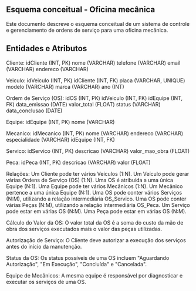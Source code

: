 ## Esquema conceitual - Oficina mecânica

Este documento descreve o esquema conceitual de um sistema de controle e gerenciamento de ordens de serviço para uma oficina mecânica.

## Entidades e Atributos

Cliente:
idCliente (INT, PK)
nome (VARCHAR)
telefone (VARCHAR)
email (VARCHAR)
endereco (VARCHAR)

Veiculo:
idVeiculo (INT, PK)
idCliente (INT, FK)
placa (VARCHAR, UNIQUE)
modelo (VARCHAR)
marca (VARCHAR)
ano (INT)

Ordem de Serviço (OS):
idOS (INT, PK)
idVeiculo (INT, FK)
idEquipe (INT, FK)
data_emissao (DATE)
valor_total (FLOAT)
status (VARCHAR)
data_conclusao (DATE)

Equipe:
idEquipe (INT, PK)
nome (VARCHAR)

Mecanico:
idMecanico (INT, PK)
nome (VARCHAR)
endereco (VARCHAR)
especialidade (VARCHAR)
idEquipe (INT, FK)

Servico:
idServico (INT, PK)
descricao (VARCHAR)
valor_mao_obra (FLOAT)

Peca:
idPeca (INT, PK)
descricao (VARCHAR)
valor (FLOAT)

Relações:
Um Cliente pode ter vários Veículos (1:N).
Um Veículo pode gerar várias Ordens de Serviço (OS) (1:N).
Uma OS é atribuída a uma única Equipe (N:1).
Uma Equipe pode ter vários Mecânicos (1:N).
Um Mecânico pertence a uma única Equipe (N:1).
Uma OS pode conter vários Serviços (N:M), utilizando a relação intermediária OS_Servico.
Uma OS pode conter várias Peças (N:M), utilizando a relação intermediária OS_Peca.
Um Serviço pode estar em várias OS (N:M).
Uma Peça pode estar em várias OS (N:M).

Cálculo do Valor da OS:
O valor total da OS é a soma do custo da mão de obra dos serviços executados mais o valor das peças utilizadas.

Autorização de Serviço:
O Cliente deve autorizar a execução dos serviços antes do início da manutenção.

Status da OS:
Os status possíveis de uma OS incluem "Aguardando Autorização", "Em Execução", "Concluída" e "Cancelada".

Equipe de Mecânicos:
A mesma equipe é responsável por diagnosticar e executar os serviços de uma OS.

